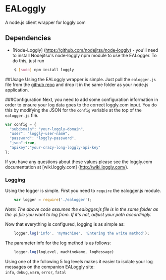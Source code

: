 # EALoggly
A node.js client wrapper for loggly.com


## Dependencies
- [Node-Loggly] (https://github.com/nodejitsu/node-loggly) - you'll need to install Nodejitsu's node-loggly npm module to use the EALogger.  To do this, just run    
``` bash
	$ [sudo] npm install loggly
```


##Usage
Using the EALoggly wrapper is simple.  Just pull the ```ealogger.js``` file from the [github repo](https://github.com/donwb/ealogger) and drop it in the same folder as your node.js application.    

###Configuration
Next, you need to add some configuration information in order to ensure your log data goes to the correct loggly.com input.  You do this by modifying the JSON for the ```config``` variable at the top of the ```ealogger.js``` file.  

``` js
var config = {
  "subdomain": "your-loggly-domain",
  "user": "loggly-user-name",
  "password": "loggly-password",
  "json":true,
  "apikey":"your-crazy-long-loggly-api-key"
};
```
If you have any questions about these values please see the loggly.com documentation at [wiki.loggly.com] (http://wiki.loggly.com/).

### Logging
Using the logger is simple.  First you need to ```require``` the ealogger.js module.
``` js
	var logger = require('./ealogger');
```  
_Note: The above code assumes the ealogger.js file is in the same folder as the .js file you want to log from.  If it's not, adjust your path accordingly._


Now that everything is configured, logging is as simple as:   
``` js
	logger.log('info', 'myMachine', 'Entering the write method');
```

The parameter info for the log method is as follows:  
``` js
	logger.log(logLevel, machineName, logMessage)
```

Using one of the following 5 log levels makes it easier to isolate your log messages on the companion EALoggly site:   
```info```, ```debug```, ```warn```, ```error```, ```fatal```   

